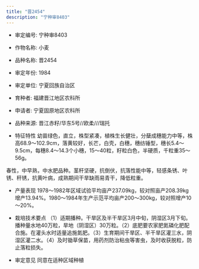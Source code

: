 ```yaml
---
title: "晋2454"
description: "宁种审8403"
---
```

* 审定编号:  宁种审8403

*  作物名称:  小麦

*  品种名称:  晋2454

*  审定年份:  1984

*  审定单位:  宁夏回族自治区

* 育种者:  福建晋江地区农科所

*  申请者:  宁夏固原地区农科所

*  品种来源:  晋江赤籽/华东5号//欧柔///瑞托

*  特征特性
幼苗绿色，直立，株型紧凑，植株生长健壮，分蘖成穗能力中等，株高68.9～102.9cm，落黄较好，长芒，白壳，白穗，穗纺锤型，穗长5.4～9.5cm，每穗8.4～14.3个小穗，15～40粒，籽粒白色，半硬质，千粒重35～56g。
春性，中早熟，中水肥品种。茎秆坚硬，抗倒伏，抗落性能中等，轻感条锈、叶锈、秆锈，抗黄叶病，成熟期间干旱缺雨易青干，降低粒重。


*  产量表现
1978～1982年区域试验平均亩产237.09kg，较对照亩产208.39kg增产13.94%。1980～1984年生产示范平均亩产200～300kg，较对照增产10～20%。

*  栽培技术要点
（1）适期播种。干旱区及半干旱区3月中旬，阴湿区3月下旬。播种量水地40万粒，旱地（阴湿区）30万粒。（2）底肥要农家肥氮磷化肥配合施。在灌头水时适量追施氮肥。（3）生育期间干旱区、半干旱区灌三水，阴湿区灌二水。（4）及时锄草保苗，用药剂防治粘虫等害虫，及时收获脱粒，防止落粒损失。

*  审定意见
同意在适种区域种植
